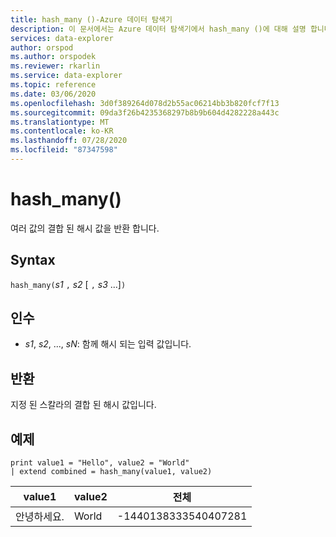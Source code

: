 ```yaml
---
title: hash_many ()-Azure 데이터 탐색기
description: 이 문서에서는 Azure 데이터 탐색기에서 hash_many ()에 대해 설명 합니다.
services: data-explorer
author: orspod
ms.author: orspodek
ms.reviewer: rkarlin
ms.service: data-explorer
ms.topic: reference
ms.date: 03/06/2020
ms.openlocfilehash: 3d0f389264d078d2b55ac06214bb3b820fcf7f13
ms.sourcegitcommit: 09da3f26b4235368297b8b9b604d4282228a443c
ms.translationtype: MT
ms.contentlocale: ko-KR
ms.lasthandoff: 07/28/2020
ms.locfileid: "87347598"
---
```

# <a name="hash_many"></a>hash_many()

여러 값의 결합 된 해시 값을 반환 합니다.

## <a name="syntax"></a>Syntax

`hash_many(`*s1* `,` *s2* [ `,` *s3* ...]`)`

## <a name="arguments"></a>인수

* *s1*, *s2*, ..., *sN*: 함께 해시 되는 입력 값입니다.

## <a name="returns"></a>반환

지정 된 스칼라의 결합 된 해시 값입니다.

## <a name="examples"></a>예제

<!-- csl: https://help.kusto.windows.net/Samples -->
```kusto
print value1 = "Hello", value2 = "World"
| extend combined = hash_many(value1, value2)
```

|value1|value2|전체|
|---|---|---|
|안녕하세요.|World|-1440138333540407281|
